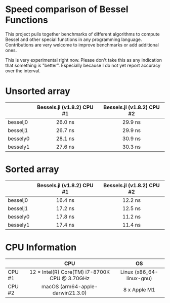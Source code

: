 # Speed comparison of Bessel Functions

This project pulls together benchmarks of different algorithms to compute Bessel and other special functions in any programming language. Contributions are very welcome to improve benchmarks or add additional ones.

This is very experimental right now. Please don't take this as any indication that something is "better". Especially because I do not yet report accuracy over the interval.

# Unsorted array

|               | Bessels.jl (v1.8.2) CPU #1 | Bessels.jl (v1.8.2) CPU #2 |
| ------------- | :---:                      | :---:                      |
| besselj0      | 26.0 ns                    | 29.9 ns                    |
| besselj1      | 26.7 ns                    | 29.9 ns                    |
| bessely0      | 28.1 ns                    | 30.9 ns                    |
| bessely1      | 27.6 ns                    | 30.3 ns                    |

# Sorted array

|               | Bessels.jl (v1.8.2) CPU #1 | Bessels.jl (v1.8.2) CPU #2 |
| ------------- | :---:                      | :---:                      |
| besselj0      | 16.4 ns                    | 12.2 ns                    |
| besselj1      | 17.2 ns                    | 12.5 ns                    |
| bessely0      | 17.8 ns                    | 11.2 ns                    |
| bessely1      | 17.4 ns                    | 11.4 ns                    |


# CPU Information
|               | CPU                        | OS              |
| ------------- | :---:                      | :---:                      |
| CPU #1      | 12 × Intel(R) Core(TM) i7-8700K CPU @ 3.70GHz                    | Linux (x86_64-linux-gnu)                   |
| CPU #2      | macOS (arm64-apple-darwin21.3.0)                    | 8 x Apple M1                   |

